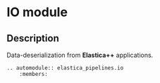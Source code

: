 # IO module

## Description

Data-deserialization from **Elastica++** applications.

```{eval-rst}
.. automodule:: elastica_pipelines.io
	:members:
```
